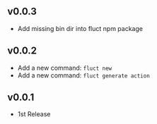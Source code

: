 ## v0.0.3
- Add missing bin dir into fluct npm package

## v0.0.2
- Add a new command: `fluct new`
- Add a new command: `fluct generate action`

## v0.0.1
- 1st Release
